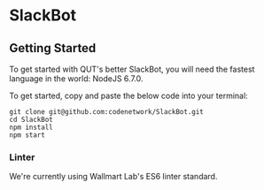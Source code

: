 # SlackBot
## Getting Started
To get started with QUT's better SlackBot, you will need the fastest language in the world:
NodeJS 6.7.0.

To get started, copy and paste the below code into your terminal:

```shell
git clone git@github.com:codenetwork/SlackBot.git
cd SlackBot
npm install
npm start
```

### Linter
We're currently using Wallmart Lab's ES6 linter standard.